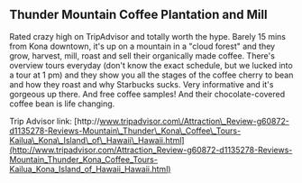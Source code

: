 ## Thunder Mountain Coffee Plantation and Mill

Rated crazy high on TripAdvisor and totally worth the hype. Barely 15 mins from Kona downtown, it's up on a mountain in a "cloud forest" and they grow, harvest, mill, roast and sell their organically made coffee. There's overview tours everyday \(don't know the exact schedule, but we lucked into a tour at 1 pm\) and they show you all the stages of the coffee cherry to bean and how they roast and why Starbucks sucks. Very informative and it's gorgeous up there. And free coffee samples! And their chocolate-covered coffee bean is life changing.

Trip Advisor link: [http:\/\/www.tripadvisor.com\/Attraction\_Review-g60872-d1135278-Reviews-Mountain\_Thunder\_Kona\_Coffee\_Tours-Kailua\_Kona\_Island\_of\_Hawaii\_Hawaii.html](http://www.tripadvisor.com/Attraction_Review-g60872-d1135278-Reviews-Mountain_Thunder_Kona_Coffee_Tours-Kailua_Kona_Island_of_Hawaii_Hawaii.html)

